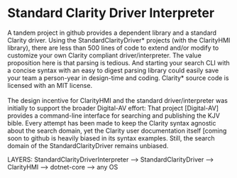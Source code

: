 ﻿# Standard Clarity Driver Interpreter

A tandem project in github provides a dependent library and a standard Clarity driver.
Using the StandardClarityDriver* projects (with the ClarityHMI library), there are less than 500 
lines of code to extend and/or modify to customize your own Clarity compliant driver/interpreter.
The value proposition here is that parsing is tedious. And starting your search CLI with a concise syntax
with an easy to digest parsing library could easily save your team a person-year in design-time and coding.
Clarity* source code is licensed with an MIT license.
<br/></br>
The design incentive for ClarityHMI and the standard driver/interpreter was initially to support the broader Digital-AV effort: That project [Digital-AV] provides a command-line interface for searching and publishing the KJV bible. Every attempt has been made to keep the Clarity syntax agnostic about the search domain, yet the Clarity user documentation itself [coming soon to github is heavily biased in its syntax examples. Still, the search domain of the StandardClarityDriver remains unbiased.

LAYERS:
StandardClarityDriverInterpreter --> StandardClarityDriver --> ClarityHMI --> dotnet-core --> any OS